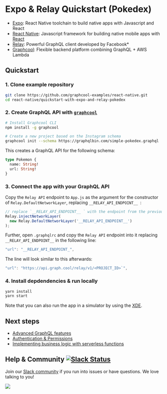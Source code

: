 # Expo & Relay Quickstart (Pokedex)

* [Expo](https://expo.io/): React Native toolchain to build native apps with Javascript and React
* [React Native](https://facebook.github.io/react-native/): Javascript framework for building native mobile apps with [React](https://facebook.github.io/react/)
* [Relay](https://facebook.github.io/relay/): Powerful GraphQL client developed by Facebook*
*  [Graphcool](https://www.graph.cool): Flexible backend platform combining GraphQL + AWS Lambda


## Quickstart

### 1. Clone example repository

```sh
git clone https://github.com/graphcool-examples/react-native.git
cd react-native/quickstart-with-expo-and-relay-pokedex
```

### 2. Create GraphQL API with [`graphcool`](https://www.npmjs.com/package/graphcool)

```sh
# Install Graphcool CLI
npm install -g graphcool

# Create a new project based on the Instagram schema
graphcool init --schema https://graphqlbin.com/simple-pokedex.graphql 
```

This creates a GraphQL API for the following schema:

```graphql
type Pokemon {
  name: String!
  url: String!
}
```

### 3. Connect the app with your GraphQL API

Copy the `Relay API` endpoint to `App.js` as the argument for the constructor of `Relay.DefaultNetworkLayer`, replacing `__RELAY_API_ENDPOINT__ `:

```js
// replace `__RELAY_API_ENDPOINT__ ` with the endpoint from the previous step
Relay.injectNetworkLayer(
  new Relay.DefaultNetworkLayer('__RELAY_API_ENDPOINT__')
);
```

Further, open `.graphqlrc` and copy the `Relay API` endpoint into it replacing `__RELAY_API_ENDPOINT__` in the following line:

```js
"url": "__RELAY_API_ENDPOINT_",
```

The line will look similar to this afterwards:

```js
"url": "https://api.graph.cool/relay/v1/<PROJECT_ID>`",
```


### 4. Install depdendencies & run locally

```sh
yarn install
yarn start
```

Note that you can also run the app in a simulator by using the [XDE](https://github.com/expo/xde).

## Next steps

* [Advanced GraphQL features](https://www.graph.cool/docs/tutorials/advanced-features-eath7duf7d/)
* [Authentication & Permissions](https://www.graph.cool/docs/reference/authorization/overview-iegoo0heez/)
* [Implementing business logic with serverless functions](https://www.graph.cool/docs/reference/functions/overview-boo6uteemo/)


## Help & Community [![Slack Status](https://slack.graph.cool/badge.svg)](https://slack.graph.cool)

Join our [Slack community](http://slack.graph.cool/) if you run into issues or have questions. We love talking to you!

![](http://i.imgur.com/5RHR6Ku.png)
